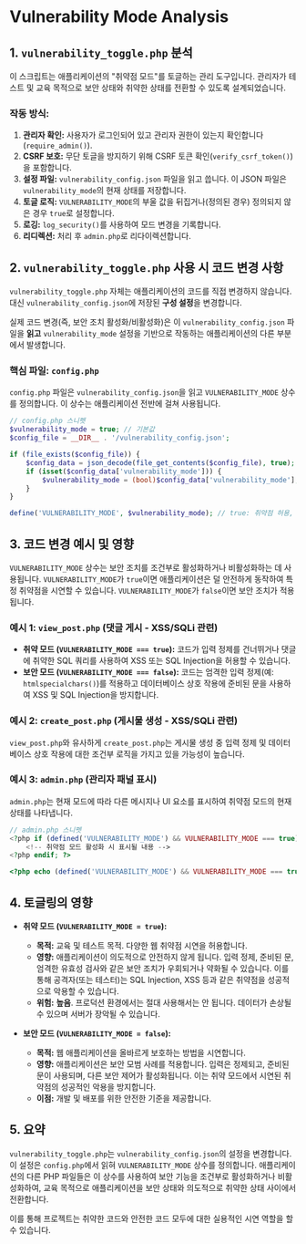 # Vulnerability Mode Analysis

## 1. `vulnerability_toggle.php` 분석

이 스크립트는 애플리케이션의 "취약점 모드"를 토글하는 관리 도구입니다. 관리자가 테스트 및 교육 목적으로 보안 상태와 취약한 상태를 전환할 수 있도록 설계되었습니다.

### 작동 방식:

1.  **관리자 확인:** 사용자가 로그인되어 있고 관리자 권한이 있는지 확인합니다(`require_admin()`).
2.  **CSRF 보호:** 무단 토글을 방지하기 위해 CSRF 토큰 확인(`verify_csrf_token()`)을 포함합니다.
3.  **설정 파일:** `vulnerability_config.json` 파일을 읽고 씁니다. 이 JSON 파일은 `vulnerability_mode`의 현재 상태를 저장합니다.
4.  **토글 로직:** `VULNERABILITY_MODE`의 부울 값을 뒤집거나(정의된 경우) 정의되지 않은 경우 `true`로 설정합니다.
5.  **로깅:** `log_security()`를 사용하여 모드 변경을 기록합니다.
6.  **리디렉션:** 처리 후 `admin.php`로 리다이렉션합니다.

## 2. `vulnerability_toggle.php` 사용 시 코드 변경 사항

`vulnerability_toggle.php` 자체는 애플리케이션의 코드를 직접 변경하지 않습니다. 대신 `vulnerability_config.json`에 저장된 **구성 설정**을 변경합니다.

실제 코드 변경(즉, 보안 조치 활성화/비활성화)은 이 `vulnerability_config.json` 파일을 **읽고** `vulnerability_mode` 설정을 기반으로 작동하는 애플리케이션의 다른 부분에서 발생합니다.

### 핵심 파일: `config.php`

`config.php` 파일은 `vulnerability_config.json`을 읽고 `VULNERABILITY_MODE` 상수를 정의합니다. 이 상수는 애플리케이션 전반에 걸쳐 사용됩니다.

```php
// config.php 스니펫
$vulnerability_mode = true; // 기본값
$config_file = __DIR__ . '/vulnerability_config.json';

if (file_exists($config_file)) {
    $config_data = json_decode(file_get_contents($config_file), true);
    if (isset($config_data['vulnerability_mode'])) {
        $vulnerability_mode = (bool)$config_data['vulnerability_mode'];
    }
}

define('VULNERABILITY_MODE', $vulnerability_mode); // true: 취약점 허용, false: 보안 강화
```

## 3. 코드 변경 예시 및 영향

`VULNERABILITY_MODE` 상수는 보안 조치를 조건부로 활성화하거나 비활성화하는 데 사용됩니다. `VULNERABILITY_MODE`가 `true`이면 애플리케이션은 덜 안전하게 동작하여 특정 취약점을 시연할 수 있습니다. `VULNERABILITY_MODE`가 `false`이면 보안 조치가 적용됩니다.

### 예시 1: `view_post.php` (댓글 게시 - XSS/SQLi 관련)

*   **취약 모드 (`VULNERABILITY_MODE === true`):**
    코드가 입력 정제를 건너뛰거나 댓글에 취약한 SQL 쿼리를 사용하여 XSS 또는 SQL Injection을 허용할 수 있습니다.
*   **보안 모드 (`VULNERABILITY_MODE === false`):**
    코드는 엄격한 입력 정제(예: `htmlspecialchars()`)를 적용하고 데이터베이스 상호 작용에 준비된 문을 사용하여 XSS 및 SQL Injection을 방지합니다.

### 예시 2: `create_post.php` (게시물 생성 - XSS/SQLi 관련)

`view_post.php`와 유사하게 `create_post.php`는 게시물 생성 중 입력 정제 및 데이터베이스 상호 작용에 대한 조건부 로직을 가지고 있을 가능성이 높습니다.

### 예시 3: `admin.php` (관리자 패널 표시)

`admin.php`는 현재 모드에 따라 다른 메시지나 UI 요소를 표시하여 취약점 모드의 현재 상태를 나타냅니다.

```php
// admin.php 스니펫
<?php if (defined('VULNERABILITY_MODE') && VULNERABILITY_MODE === true): ?>
    <!-- 취약점 모드 활성화 시 표시될 내용 -->
<?php endif; ?>

<?php echo (defined('VULNERABILITY_MODE') && VULNERABILITY_MODE === true) ? '🛡️ 보안 모드로 전환' : '⚠️ 취약점 모드로 전환'; ?>
```

## 4. 토글링의 영향

*   **취약 모드 (`VULNERABILITY_MODE = true`):**
    *   **목적:** 교육 및 테스트 목적. 다양한 웹 취약점 시연을 허용합니다.
    *   **영향:** 애플리케이션이 의도적으로 안전하지 않게 됩니다. 입력 정제, 준비된 문, 엄격한 유효성 검사와 같은 보안 조치가 우회되거나 약화될 수 있습니다. 이를 통해 공격자(또는 테스터)는 SQL Injection, XSS 등과 같은 취약점을 성공적으로 악용할 수 있습니다.
    *   **위험:** **높음**. 프로덕션 환경에서는 절대 사용해서는 안 됩니다. 데이터가 손상될 수 있으며 서버가 장악될 수 있습니다.

*   **보안 모드 (`VULNERABILITY_MODE = false`):**
    *   **목적:** 웹 애플리케이션을 올바르게 보호하는 방법을 시연합니다.
    *   **영향:** 애플리케이션은 보안 모범 사례를 적용합니다. 입력은 정제되고, 준비된 문이 사용되며, 다른 보안 제어가 활성화됩니다. 이는 취약 모드에서 시연된 취약점의 성공적인 악용을 방지합니다.
    *   **이점:** 개발 및 배포를 위한 안전한 기준을 제공합니다.

## 5. 요약

`vulnerability_toggle.php`는 `vulnerability_config.json`의 설정을 변경합니다. 이 설정은 `config.php`에서 읽혀 `VULNERABILITY_MODE` 상수를 정의합니다. 애플리케이션의 다른 PHP 파일들은 이 상수를 사용하여 보안 기능을 조건부로 활성화하거나 비활성화하여, 교육 목적으로 애플리케이션을 보안 상태와 의도적으로 취약한 상태 사이에서 전환합니다.

이를 통해 프로젝트는 취약한 코드와 안전한 코드 모두에 대한 실용적인 시연 역할을 할 수 있습니다.
